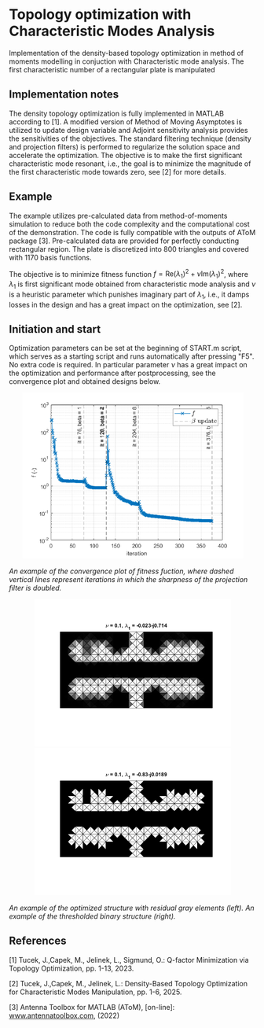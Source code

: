 # Topology optimization with Characteristic Modes Analysis
Implementation of the density-based topology optimization in method of moments modelling in conjuction with Characteristic mode analysis. The first characteristic number of a rectangular plate is manipulated

## Implementation notes
The density topology optimization is fully implemented in MATLAB according to [1]. A modified version of Method of Moving Asymptotes is utilized to update design variable and Adjoint sensitivity analysis provides the sensitivities of the objectives. The standard filtering technique (density and projection filters) is performed to regularize the solution space and accelerate the optimization. The objective is to make the first significant characteristic mode resonant, i.e., the goal is to minimize the magnitude of the first characteristic mode towards zero, see [2] for more details.

## Example
The example utilizes pre-calculated data from method-of-moments simulation to reduce both the code complexity and the computational cost of the demonstration. The code is fully compatible with the outputs of AToM package [3]. Pre-calculated data are provided for perfectly conducting rectangular region. The plate is discretized into 800 triangles and covered with 1170 basis functions. 

The objective is to minimize fitness function $f=\mathrm{Re}(\lambda_1)^2 + \nu \mathrm{Im}(\lambda_1)^2$, where $\lambda_1$ is first significant mode obtained from characteristic mode analysis and $\nu$ is a heuristic parameter which punishes imaginary part of $\lambda_1$, i.e., it damps losses in the design and has a great impact on the optimization, see [2].

## Initiation and start
Optimization parameters can be set at the beginning of START.m script, which serves as a starting script and runs automatically after pressing "F5". No extra code is required. In particular parameter $\nu$ has a great impact on the optimization and performance after postprocessing, see the convergence plot and obtained designs below.

<p align="center">
  <img src="https://github.com/tucekjon/TopOpt_CMA/blob/main/TopOpt-CMA-Convergence.png?raw=true" width="450" />
</p>
<em>An example of the convergence plot of fitness fuction, where dashed vertical lines represent iterations in which the sharpness of the projection filter is doubled.</em>

<p align="center">
  <img src="https://github.com/tucekjon/TopOpt_CMA/blob/main/TopOpt-CMA-OptimizedDesign.png?raw=true" width="400" />
  <img src="https://github.com/tucekjon/TopOpt_CMA/blob/main/TopOpt-CMA-BinaryDesign.png?raw=true" width="400" /> 
</p>
<em>An example of the  optimized structure with residual gray elements (left). An example of the thresholded binary structure (right).</em>


## References
[1] Tucek, J.,Capek, M., Jelinek, L., Sigmund, O.: Q-factor Minimization via Topology Optimization, 
     pp. 1-13, 2023.

[2] Tucek, J.,Capek, M., Jelinek, L.: Density-Based Topology Optimization for Characteristic Modes Manipulation, 
     pp. 1-6, 2025.
     
[3] Antenna Toolbox for MATLAB (AToM), [on-line]: www.antennatoolbox.com, (2022)
